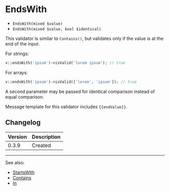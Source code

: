 # EndsWith

- `EndsWith(mixed $value)`
- `EndsWith(mixed $value, bool $identical)`

This validator is similar to `Contains()`, but validates
only if the value is at the end of the input.

For strings:

```php
v::endsWith('ipsum')->isValid('lorem ipsum'); // true
```

For arrays:

```php
v::endsWith('ipsum')->isValid(['lorem', 'ipsum']); // true
```

A second parameter may be passed for identical comparison instead
of equal comparison.

Message template for this validator includes `{{endValue}}`.

## Changelog

Version | Description
--------|-------------
  0.3.9 | Created

***
See also:

- [StartsWith](StartsWith.md)
- [Contains](Contains.md)
- [In](In.md)
